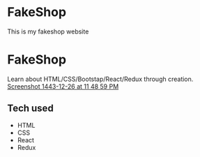# FakeShop
This is my fakeshop website
# FakeShop
Learn about HTML/CSS/Bootstap/React/Redux through creation.
[Screenshot 1443-12-26 at 11 48 59 PM](https://user-images.githubusercontent.com/102286564/181180390-e1055cd3-fc31-4f88-b157-6ae095b449b6.png)
## Tech used
* HTML
* CSS
* React
* Redux
